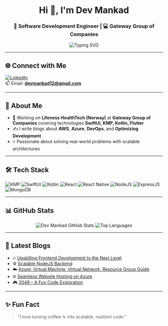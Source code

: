 <h1 align="center">Hi 👋, I'm Dev Mankad</h1>
<h3 align="center">🚀 Software Development Engineer | 💻 Gateway Group of Companies</h3>

<p align="center">
  <img src="https://readme-typing-svg.demolab.com?font=Fira+Code&duration=2500&pause=1000&color=00A5FF&center=true&vCenter=true&width=435&lines=Fullstack+Developer;KMP+%7C+SwiftUI+%7C+React+Native;AWS+%7C+Azure+%7C+DevOps+Writer;Node.js+%7C+React+%7C+MongoDB+%7C+Express.js" alt="Typing SVG" />
</p>

---

## 🌐 Connect with Me
[![LinkedIn](https://img.shields.io/badge/LinkedIn-%230077B5.svg?style=for-the-badge&logo=linkedin&logoColor=white)](https://www.linkedin.com/in/dev-mankad)  
📫 Email: **devmankad12@gmail.com**

---

## 💼 About Me
- 🔭 Working on **Lifeness HealthTech (Norway)** at **Gateway Group of Companies** covering technologies **SwiftUi, KMP, Kotlin, Flutter**  
- ✍️ I write blogs about **AWS**, **Azure**, **DevOps**, and **Optimizing Development**  
- ⚡ Passionate about solving real-world problems with scalable architectures  

---

## 🛠️ Tech Stack
![KMP](https://img.shields.io/badge/KMP-7F52FF?style=for-the-badge&logo=kotlin&logoColor=white)
![SwiftUI](https://img.shields.io/badge/SwiftUI-FA7343?style=for-the-badge&logo=swift&logoColor=white)
![Kotlin](https://img.shields.io/badge/Kotlin-7F52FF.svg?style=for-the-badge&logo=kotlin&logoColor=white)
![React](https://img.shields.io/badge/React-20232A?style=for-the-badge&logo=react&logoColor=61DAFB)
![React Native](https://img.shields.io/badge/React_Native-20232A?style=for-the-badge&logo=react&logoColor=61DAFB)
![NodeJS](https://img.shields.io/badge/Node.js-339933?style=for-the-badge&logo=node-dot-js&logoColor=white)
![ExpressJS](https://img.shields.io/badge/Express.js-000000?style=for-the-badge&logo=express&logoColor=white)
![MongoDB](https://img.shields.io/badge/MongoDB-4EA94B?style=for-the-badge&logo=mongodb&logoColor=white)

---

## 📊 GitHub Stats

<p align="center">
  <img src="https://github-readme-stats.vercel.app/api?username=devmankad&show_icons=true&theme=radical" alt="Dev Mankad GitHub Stats" />
  <img src="https://github-readme-stats.vercel.app/api/top-langs/?username=devmankad&layout=compact&theme=radical" alt="Top Languages" />
</p>

---

## 📝 Latest Blogs
- 🔥 [Upskilling Frontend Development to the Next Level](https://devmankad.hashnode.dev/upskilling-frontend-development-to-the-next-level)
- ⚙️ [Scalable NodeJS Backend](https://devmankad.hashnode.dev/scalable-nodejs-backend)
- ☁️ [Azure: Virtual Machine, Virtual Network, Resource Group Guide](https://devmankad.hashnode.dev/azure-virtual-machine-virtual-network-resource-group-guide)
- 🌐 [Seamless Website Hosting on Azure](https://devmankad.hashnode.dev/seamless-website-hosting-on-azure)
- 🎮 [2048 – A Fun Code Exploration](https://medium.com/@devmankad/2048-d76cb7f33db3)

---

## ✨ Fun Fact
> "I love turning coffee ☕ into scalable, resilient code."
